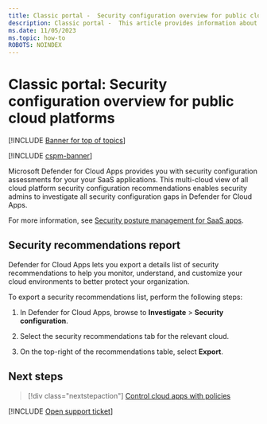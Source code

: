 ```yaml
---
title: Classic portal -  Security configuration overview for public cloud platforms
description: Classic portal -  This article provides information about how to get security configuration recommendations in Defender for Cloud Apps for your organization's public cloud platforms.
ms.date: 11/05/2023
ms.topic: how-to
ROBOTS: NOINDEX
---
```

# Classic portal: Security configuration overview for public cloud platforms

[!INCLUDE [Banner for top of topics](includes/banner.md)]

[!INCLUDE [cspm-banner](includes/cspm-banner.md)]

Microsoft Defender for Cloud Apps provides you with security configuration assessments for your your SaaS applications. This multi-cloud view of all cloud platform security configuration recommendations enables security admins to investigate all security configuration gaps in Defender for Cloud Apps.

For more information, see [Security posture management for SaaS apps](security-saas.md).

## Security recommendations report

Defender for Cloud Apps lets you export a details list of security recommendations to help you monitor, understand, and customize your cloud environments to better protect your organization.

To export a security recommendations list, perform the following steps:

1. In Defender for Cloud Apps, browse to **Investigate** > **Security configuration**.

1. Select the security recommendations tab for the relevant cloud.
1. On the top-right of the recommendations table, select **Export**.

## Next steps

> [!div class="nextstepaction"]
> [Control cloud apps with policies](control-cloud-apps-with-policies.md)

[!INCLUDE [Open support ticket](includes/support.md)]
